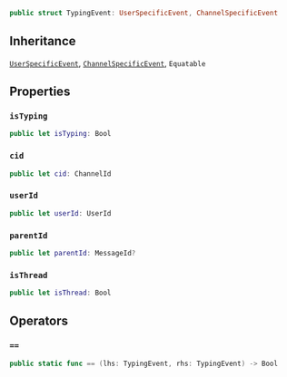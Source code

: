 
``` swift
public struct TypingEvent: UserSpecificEvent, ChannelSpecificEvent 
```

## Inheritance

[`UserSpecificEvent`](UserSpecificEvent), [`ChannelSpecificEvent`](ChannelSpecificEvent), `Equatable`

## Properties

### `isTyping`

``` swift
public let isTyping: Bool
```

### `cid`

``` swift
public let cid: ChannelId
```

### `userId`

``` swift
public let userId: UserId
```

### `parentId`

``` swift
public let parentId: MessageId?
```

### `isThread`

``` swift
public let isThread: Bool
```

## Operators

### `==`

``` swift
public static func == (lhs: TypingEvent, rhs: TypingEvent) -> Bool 
```
